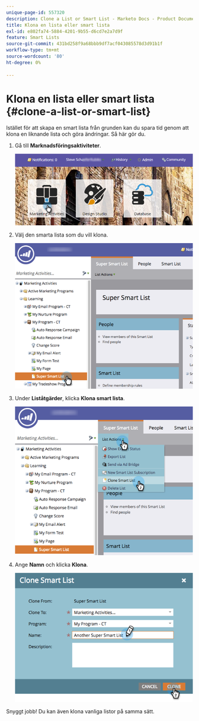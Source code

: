 ```yaml
---
unique-page-id: 557320
description: Clone a List or Smart List - Marketo Docs - Product Documentation
title: Klona en lista eller smart lista
exl-id: e802fa74-5884-4201-9b55-d6cd7e2a7d9f
feature: Smart Lists
source-git-commit: 431bd258f9a68bbb9df7acf043085578d3d91b1f
workflow-type: tm+mt
source-wordcount: '80'
ht-degree: 0%

---
```


# Klona en lista eller smart lista {#clone-a-list-or-smart-list}

Istället för att skapa en smart lista från grunden kan du spara tid genom att klona en liknande lista och göra ändringar. Så här gör du.

1. Gå till **Marknadsföringsaktiviteter**.

   ![](assets/login-marketing-activities.png)

1. Välj den smarta lista som du vill klona.

   ![](assets/smartlist-find.png)

1. Under **Liståtgärder**, klicka **Klona smart lista**.

   ![](assets/clonesmartlist-hands.png)

1. Ange **Namn** och klicka **Klona**.

   ![](assets/supersmartlist-clonewindow.png)

Snyggt jobb! Du kan även klona vanliga listor på samma sätt.

